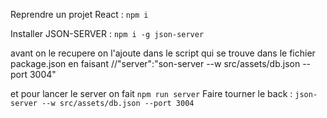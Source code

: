 Reprendre un projet React : `npm i`

Installer JSON-SERVER : `npm i -g json-server`

avant on le recupere on l'ajoute dans le script qui se trouve dans le fichier package.json en faisant 
//"server":"son-server --w src/assets/db.json --port 3004"

et pour lancer le server on fait `npm run server`
Faire tourner le back : `json-server --w src/assets/db.json --port 3004`
